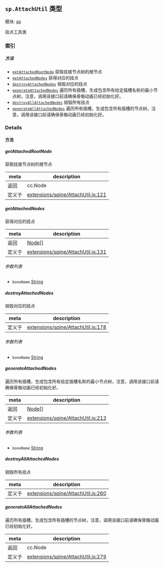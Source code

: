 ## `sp.AttachUtil` 类型



模块: [sp](../modules/sp.md)


挂点工具类



### 索引



##### 方法

  - [`getAttachedRootNode`](#getattachedrootnode) 获取挂接节点树的根节点
  - [`getAttachedNodes`](#getattachednodes) 获得对应的挂点
  - [`destroyAttachedNodes`](#destroyattachednodes) 销毁对应的挂点
  - [`generateAttachedNodes`](#generateattachednodes) 遍历所有插槽，生成包含所有给定插槽名称的最小节点树，注意，调用该接口前请确保骨骼动画已经初始化好。
  - [`destroyAllAttachedNodes`](#destroyallattachednodes) 销毁所有挂点
  - [`generateAllAttachedNodes`](#generateallattachednodes) 遍历所有插槽，生成包含所有插槽的节点树，注意，调用该接口前请确保骨骼动画已经初始化好。



### Details




<!-- Method Block -->
#### 方法


##### getAttachedRootNode

获取挂接节点树的根节点

| meta | description |
|------|-------------|
| 返回 | cc.Node 
| 定义于 | [extensions/spine/AttachUtil.js:121](https://github.com/cocos-creator/engine/blob/793ed1e41a1e981ef927cb5ecccb6f051f942b50/extensions/spine/AttachUtil.js#L121) |



##### getAttachedNodes

获得对应的挂点

| meta | description |
|------|-------------|
| 返回 | <a href="../classes/Node.html" class="crosslink">Node[]</a> 
| 定义于 | [extensions/spine/AttachUtil.js:131](https://github.com/cocos-creator/engine/blob/793ed1e41a1e981ef927cb5ecccb6f051f942b50/extensions/spine/AttachUtil.js#L131) |

###### 参数列表
- `boneName` <a href="https://developer.mozilla.org/en/JavaScript/Reference/Global_Objects/String" class="crosslink external" target="_blank">String</a> 


##### destroyAttachedNodes

销毁对应的挂点

| meta | description |
|------|-------------|
| 定义于 | [extensions/spine/AttachUtil.js:178](https://github.com/cocos-creator/engine/blob/793ed1e41a1e981ef927cb5ecccb6f051f942b50/extensions/spine/AttachUtil.js#L178) |

###### 参数列表
- `boneName` <a href="https://developer.mozilla.org/en/JavaScript/Reference/Global_Objects/String" class="crosslink external" target="_blank">String</a> 


##### generateAttachedNodes

遍历所有插槽，生成包含所有给定插槽名称的最小节点树，注意，调用该接口前请确保骨骼动画已经初始化好。

| meta | description |
|------|-------------|
| 返回 | <a href="../classes/Node.html" class="crosslink">Node[]</a> 
| 定义于 | [extensions/spine/AttachUtil.js:213](https://github.com/cocos-creator/engine/blob/793ed1e41a1e981ef927cb5ecccb6f051f942b50/extensions/spine/AttachUtil.js#L213) |

###### 参数列表
- `boneName` <a href="https://developer.mozilla.org/en/JavaScript/Reference/Global_Objects/String" class="crosslink external" target="_blank">String</a> 


##### destroyAllAttachedNodes

销毁所有挂点

| meta | description |
|------|-------------|
| 定义于 | [extensions/spine/AttachUtil.js:260](https://github.com/cocos-creator/engine/blob/793ed1e41a1e981ef927cb5ecccb6f051f942b50/extensions/spine/AttachUtil.js#L260) |



##### generateAllAttachedNodes

遍历所有插槽，生成包含所有插槽的节点树，注意，调用该接口前请确保骨骼动画已经初始化好。

| meta | description |
|------|-------------|
| 返回 | cc.Node 
| 定义于 | [extensions/spine/AttachUtil.js:279](https://github.com/cocos-creator/engine/blob/793ed1e41a1e981ef927cb5ecccb6f051f942b50/extensions/spine/AttachUtil.js#L279) |




